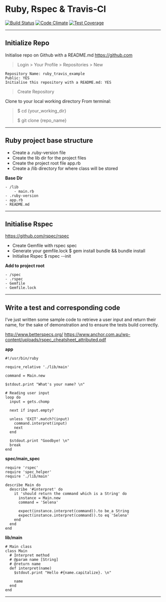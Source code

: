 # Ruby, Rspec & Travis-CI
[![Build Status](https://travis-ci.org/SelenaSmall/ruby_travis.svg?branch=master)](https://travis-ci.org/SelenaSmall/ruby_travis)
[![Code Climate](https://codeclimate.com/github/SelenaSmall/ruby_travis/badges/gpa.svg)](https://codeclimate.com/github/SelenaSmall/ruby_travis)
[![Test Coverage](https://codeclimate.com/github/SelenaSmall/ruby_travis/coverage.svg)](https://codeclimate.com/github/SelenaSmall/ruby_travis/coverage)

***

## Initialize Repo
Initialise repo on Github with a README.md https://github.com

> Login > Your Profile > Repositories > New

	Repository Name: ruby_travis_example
	Public: YES
	Initialise this repository with a README.md: YES

> Create Repository

Clone to your local working directory
From terminal:

> $ cd {your_working_dir}
>
> $ git clone {repo_name}

***

## Ruby project base structure

* Create a .ruby-version file
* Create the lib dir for the project files
* Create the project root file app.rb
* Create a /lib directory for where class will be stored

__Base Dir__

```
- /lib
	- main.rb
- .ruby-version
- app.rb
- README.md
```

***

## Initialise Rspec

https://github.com/rspec/rspec

* Create Gemfile with rspec spec
* Generate your gemfile.lock $ gem install bundle && bundle install
* Initialise Rspec $ rspec --init

__Add to project root__

```
- /spec
- .rspec
- Gemfile
- Gemfile.lock
```
***

## Write a test and corresponding code

I’ve just written some sample code to retrieve a user input and return their name, for the sake of demonstration and to ensure the tests build correctly.

http://www.betterspecs.org/
https://www.anchor.com.au/wp-content/uploads/rspec_cheatsheet_attributed.pdf

__app__
```
#!/usr/bin/ruby

require_relative './lib/main'

command = Main.new

$stdout.print "What's your name? \n"

# Reading user input
loop do
  input = gets.chomp

  next if input.empty?

  unless 'EXIT'.match?(input)
    command.interpret(input)
    next
  end

  $stdout.print "Goodbye! \n"
  break
end
```

__spec/main_spec__
```
require 'rspec'
require 'spec_helper'
require './lib/main'

describe Main do
  describe '#interpret' do
    it 'should return the command which is a String' do
      instance = Main.new
      command = 'Selena'

      expect(instance.interpret(command)).to be_a String
      expect(instance.interpret(command)).to eq 'Selena'
    end
  end
end
```

__lib/main__
```
# Main class
class Main
  # Interpret method
  # @param name [String]
  # @return name
  def interpret(name)
    $stdout.print "Hello #{name.capitalize}. \n"

    name
  end
end
```

***
